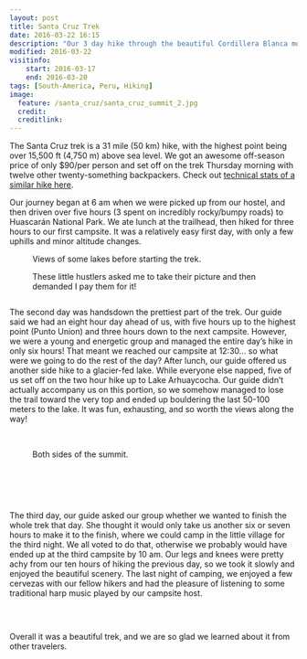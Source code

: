 ```yaml
---
layout: post
title: Santa Cruz Trek
date: 2016-03-22 16:15
description: "Our 3 day hike through the beautiful Cordillera Blanca mountains."
modified: 2016-03-22
visitinfo:
    start: 2016-03-17
    end: 2016-03-20
tags: [South-America, Peru, Hiking]
image:
  feature: /santa_cruz/santa_cruz_summit_2.jpg
  credit: 
  creditlink: 
---
```


The Santa Cruz trek is a 31 mile (50 km) hike, with the highest point being over 15,500 ft (4,750 m) above sea level. We got an awesome off-season price of only $90/per person and set off on the trek Thursday morning with twelve other twenty-something backpackers. Check out [technical stats of a similar hike here](http://www.wikiloc.com/wikiloc/view.do?id=9744771).

Our journey began at 6 am when we were picked up from our hostel, and then driven over five hours (3 spent on incredibly rocky/bumpy roads) to Huascarán National Park. We ate lunch at the trailhead, then hiked for three hours to our first campsite. It was a relatively easy first day, with only a few uphills and minor altitude changes.
<figure>
    <a href="/images/santa_cruz/lake_before_santa_cruz.jpg"><img src="/images/santa_cruz/lake_before_santa_cruz.jpg" alt=""></a>
    <figcaption>Views of some lakes before starting the trek.</figcaption>
</figure>
<figure>
    <a href="/images/santa_cruz/little_girls.jpg"><img src="/images/santa_cruz/little_girls.jpg" alt=""></a>
    <figcaption>These little hustlers asked me to take their picture and then demanded I pay them for it!</figcaption>
</figure>
<figure>
    <a href="/images/santa_cruz/laura_looking_into_valley.jpg"><img src="/images/santa_cruz/laura_looking_into_valley.jpg" alt=""></a>
</figure>

The second day was handsdown the prettiest part of the trek. Our guide said we had an eight hour day ahead of us, with five hours up to the highest point (Punto Union) and three hours down to the next campsite. However, we were a young and energetic group and managed the entire day’s hike in only six hours! That meant we reached our campsite at 12:30… so what were we going to do the rest of the day? After lunch, our guide offered us another side hike to a glacier-fed lake. While everyone else napped, five of us set off on the two hour hike up to Lake Arhuaycocha. Our guide didn’t actually accompany us on this portion, so we somehow managed to lose the trail toward the very top and ended up bouldering the last 50-100 meters to the lake. It was fun, exhausting, and so worth the views along the way! 
<figure>
    <a href="/images/santa_cruz/reflection.jpg"><img src="/images/santa_cruz/reflection.jpg" alt=""></a>
    <a href="/images/santa_cruz/santa_cruz_lake_before_summit.jpg"><img src="/images/santa_cruz/santa_cruz_lake_before_summit.jpg" alt=""></a>
    <a href="/images/santa_cruz/at_the_top.jpg"><img src="/images/santa_cruz/at_the_top.jpg" alt=""></a>
</figure>
<figure>
    <a href="/images/santa_cruz/santa_cruz_both_sides_of_summit.jpg"><img src="/images/santa_cruz/santa_cruz_both_sides_of_summit.jpg" alt=""></a>
    <figcaption>Both sides of the summit.</figcaption>
</figure>
<figure class="half">
    <a href="/images/santa_cruz/punto_union.jpg"><img src="/images/santa_cruz/punto_union.jpg" alt=""></a>
    <a href="/images/santa_cruz/DSC05630.JPG"><img src="/images/santa_cruz/DSC05630.JPG" alt=""></a>
</figure>
<figure>
    <a href="/images/santa_cruz/almost_at_the_top.jpg"><img src="/images/santa_cruz/almost_at_the_top.jpg" alt=""></a>
</figure>
<figure class="half">
    <a href="/images/santa_cruz/campsite_1.jpg"><img src="/images/santa_cruz/campsite_1.jpg" alt=""></a>
    <a href="/images/santa_cruz/DSC05662.JPG"><img src="/images/santa_cruz/DSC05662.JPG" alt=""></a>
    <a href="/images/santa_cruz/cartwheel.gif"><img src="/images/santa_cruz/cartwheel.gif" alt=""></a>
    <a href="/images/santa_cruz/lake_arhuaycocha.jpg"><img src="/images/santa_cruz/lake_arhuaycocha.jpg" alt=""></a>
</figure>

The third day, our guide asked our group whether we wanted to finish the whole trek that day. She thought it would only take us another six or seven hours to make it to the finish, where we could camp in the little village for the third night. We all voted to do that, otherwise we probably would have ended up at the third campsite by 10 am. Our legs and knees were pretty achy from our ten hours of hiking the previous day, so we took it slowly and enjoyed the beautiful scenery. The last night of camping, we enjoyed a few cervezas with our fellow hikers and had the pleasure of listening to some traditional harp music played by our campsite host. 
<figure>
    <a href="/images/santa_cruz/DSC05712.JPG"><img src="/images/santa_cruz/DSC05712.JPG" alt=""></a>
</figure>
<figure class="half">
    <a href="/images/santa_cruz/drinking_water.jpg"><img src="/images/santa_cruz/drinking_water.jpg" alt=""></a>
    <a href="/images/santa_cruz/DSC05721.JPG"><img src="/images/santa_cruz/DSC05721.JPG" alt=""></a>
    <a href="/images/santa_cruz/DSC05745.JPG"><img src="/images/santa_cruz/DSC05745.JPG" alt=""></a>
    <a href="/images/santa_cruz/DSC05768.JPG"><img src="/images/santa_cruz/DSC05768.JPG" alt=""></a>
    <a href="/images/santa_cruz/finished.jpg"><img src="/images/santa_cruz/finished.jpg" alt=""></a>
    <a href="/images/santa_cruz/harp.jpg"><img src="/images/santa_cruz/harp.jpg" alt=""></a>
</figure>

Overall it was a beautiful trek, and we are so glad we learned about it from other travelers.
